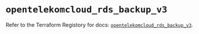 # `opentelekomcloud_rds_backup_v3`

Refer to the Terraform Registory for docs: [`opentelekomcloud_rds_backup_v3`](https://registry.terraform.io/providers/opentelekomcloud/opentelekomcloud/1.35.15/docs/resources/rds_backup_v3).
